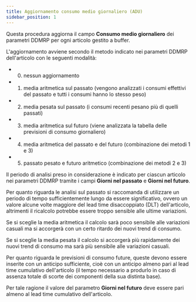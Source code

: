 ```yaml
---
title: Aggiornamento consumo medio giornaliero (ADU)
sidebar_position: 1
---
```

Questa procedura aggiorna il campo **Consumo medio giornaliero** dei parametri DDMRP per ogni articolo gestito a buffer.

L'aggiornamento avviene secondo il metodo indicato nei parametri DDMRP dell'articolo con le seguenti modalità:


  - 0) nessun aggiornamento
  - 1) media aritmetica sul passato (vengono analizzati i consumi effettivi del passato e tutti i consumi hanno lo stesso peso)
  - 2) media pesata sul passato (i consumi recenti pesano più di quelli passati)
  - 3) media aritmetica sul futuro (viene analizzata la tabella delle previsioni di consumo giornaliero)
  - 4) media aritmetica del passato e del futuro (combinazione dei metodi 1 e 3)
  - 5) passato pesato e futuro aritmetico (combinazione dei metodi 2 e 3)

Il periodo di analisi preso in considerazione è indicato per ciascun articolo nei parametri DDMRP tramite i campi **Giorni nel passato** e **Giorni nel futuro**.

Per quanto riguarda le analisi sul passato si raccomanda di utilizzare un periodo di tempo sufficientemente lungo da essere significativo, ovvero un valore alcune volte maggiore del lead time disaccoppiato (DLT) dell'articolo, altrimenti il ricalcolo potrebbe essere troppo sensible alle ultime variazioni.

Se si sceglie la media aritmetica il calcolo sarà poco sensibile alle variazioni casuali ma si accorgerà con un certo ritardo dei nuovi trend di consumo.

Se si sceglie la media pesata il calcolo si accorgerà più rapidamente dei nuovi trend di consumo ma sarà più sensibile alle variazioni casuali.

Per quanto riguarda le previsioni di consumo future, queste devono essere inserite con un anticipo sufficiente, cioè con un anticipo almeno pari al lead time cumulativo dell'articolo (il tempo necessario a produrlo in caso di assenza totale di scorte dei componenti della sua distinta base).

Per tale ragione il valore del parametro **Giorni nel futuro** deve essere pari almeno al lead time cumulativo dell'articolo.


